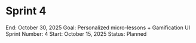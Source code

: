 # Sprint 4

End: October 30, 2025
Goal: Personalized micro-lessons + Gamification UI
Sprint Number: 4
Start: October 15, 2025
Status: Planned